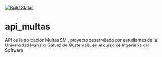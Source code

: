 [![Build Status](https://travis-ci.com/Gerarddavila/api_multas.svg?token=wZuRVx15v2Aimu96bVyY&branch=master)](https://travis-ci.com/Gerarddavila/api_multas)
# api_multas
API de la aplicación Multas SM , proyecto desarrollado por estudiantes de la Universidad Mariano Galvez de Guatemala, en el curso de Ingenieria del Software
